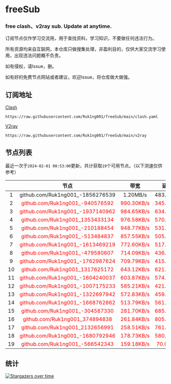 # freeSub
### free clash、v2ray sub. Update at anytime.

订阅节点仅作学习交流用，用于查找资料，学习知识，不要做任何违法行为。

所有资源均来自互联网，本仓库只做搜集处理，非盈利目的，仅供大家交流学习使用，出现违法问题概不负责。

如有侵权，请Issue，删。

如有好的免费节点网站或者建议，欢迎Issue，将仓库做大做强。

## 订阅地址
[Clash](https://raw.githubusercontent.com/Ruk1ng001/freeSub/main/clash.yaml)
```
https://raw.githubusercontent.com/Ruk1ng001/freeSub/main/clash.yaml
```
[V2ray](https://raw.githubusercontent.com/Ruk1ng001/freeSub/main/v2ray)
```
https://raw.githubusercontent.com/Ruk1ng001/freeSub/main/v2ray
```

## 节点列表

最近一次于`2024-02-01 00:53:00`更新，共计获取`19`个可用节点。（以下测速仅供参考）

|  | 节点 | 带宽 | 延迟 |
|:-:|:--:|:--:|:--:|
 | 1 | github.com/Ruk1ng001_-1856276539 | 1.20MB/s | 483.00ms |
 | 2 | <font color=red>github.com/Ruk1ng001_-940576592</font> | <font color=red>990.30KB/s</font> | <font color=red>345.00ms</font> |
 | 3 | <font color=red>github.com/Ruk1ng001_-1937140962</font> | <font color=red>984.65KB/s</font> | <font color=red>634.00ms</font> |
 | 4 | <font color=red>github.com/Ruk1ng001_1353433134</font> | <font color=red>976.58KB/s</font> | <font color=red>570.00ms</font> |
 | 5 | <font color=red>github.com/Ruk1ng001_-210188454</font> | <font color=red>948.77KB/s</font> | <font color=red>531.00ms</font> |
 | 6 | <font color=red>github.com/Ruk1ng001_-513484837</font> | <font color=red>857.55KB/s</font> | <font color=red>505.00ms</font> |
 | 7 | <font color=red>github.com/Ruk1ng001_-1613469219</font> | <font color=red>772.60KB/s</font> | <font color=red>517.00ms</font> |
 | 8 | <font color=red>github.com/Ruk1ng001_-479580607</font> | <font color=red>714.09KB/s</font> | <font color=red>436.00ms</font> |
 | 9 | <font color=red>github.com/Ruk1ng001_-1762987624</font> | <font color=red>709.79KB/s</font> | <font color=red>415.00ms</font> |
 | 10 | <font color=red>github.com/Ruk1ng001_1317625172</font> | <font color=red>643.12KB/s</font> | <font color=red>621.00ms</font> |
 | 11 | <font color=red>github.com/Ruk1ng001_-1604240037</font> | <font color=red>603.87KB/s</font> | <font color=red>574.00ms</font> |
 | 12 | <font color=red>github.com/Ruk1ng001_-1007175233</font> | <font color=red>585.21KB/s</font> | <font color=red>421.00ms</font> |
 | 13 | <font color=red>github.com/Ruk1ng001_-1322697942</font> | <font color=red>572.83KB/s</font> | <font color=red>459.00ms</font> |
 | 14 | <font color=red>github.com/Ruk1ng001_-1668762862</font> | <font color=red>513.79KB/s</font> | <font color=red>561.00ms</font> |
 | 15 | <font color=red>github.com/Ruk1ng001_-304587330</font> | <font color=red>281.70KB/s</font> | <font color=red>685.00ms</font> |
 | 16 | <font color=red>github.com/Ruk1ng001_374894838</font> | <font color=red>261.84KB/s</font> | <font color=red>805.00ms</font> |
 | 17 | <font color=red>github.com/Ruk1ng001_2132656991</font> | <font color=red>258.51KB/s</font> | <font color=red>761.00ms</font> |
 | 18 | <font color=red>github.com/Ruk1ng001_-1680792946</font> | <font color=red>178.73KB/s</font> | <font color=red>580.00ms</font> |
 | 19 | <font color=red>github.com/Ruk1ng001_-566542343</font> | <font color=red>159.18KB/s</font> | <font color=red>70.00ms</font> |


## 统计

[![Stargazers over time](https://starchart.cc/Ruk1ng001/freeSub.svg)](https://starchart.cc/Ruk1ng001/freeSub)